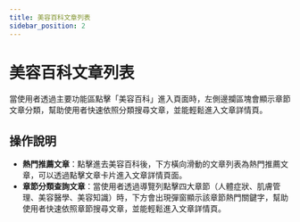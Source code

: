 ```yaml
---
title: 美容百科文章列表
sidebar_position: 2
---
```


# 美容百科文章列表

當使用者透過主要功能區點擊「美容百科」進入頁面時，左側邊攔區塊會顯示章節文章分類，幫助使用者快速依照分類搜尋文章，並能輕鬆進入文章詳情頁。

## 操作說明

- **熱門推薦文章**：點擊進去美容百科後，下方橫向滑動的文章列表為熱門推薦文章，可以透過點擊文章卡片進入文章詳情頁面。
- **章節分類查詢文章**：當使用者透過導覽列點擊四大章節（人體症狀、肌膚管理、美容醫學、美容知識）時，下方會出現彈窗顯示該章節熱門關鍵字，幫助使用者快速依照章節搜尋文章，並能輕鬆進入文章詳情頁。
